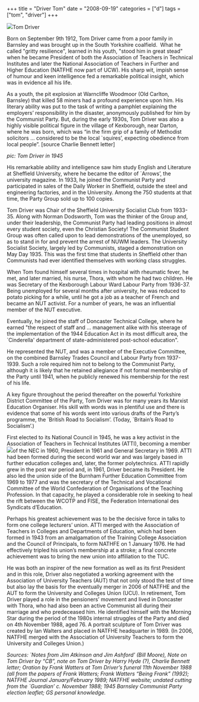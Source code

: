 +++
title = "Driver Tom"
date = "2008-09-19"
categories = ["d"]
tags = ["tom", "driver"]
+++

![](http://79.170.40.183/grahamstevenson.me.uk/images/stories/driver%20tom1945.jpg)Tom Driver

Born on September 9th 1912, Tom Driver came from a poor family in Barnsley and was brought up in the South Yorkshire coalfield.  What he called "gritty resilience", learned in his youth, "stood him in great stead" when he became President of both the Association of Teachers in Technical Institutes and later the National Association of Teachers in Further and Higher Education (NATFHE now part of UCW). His sharp wit, impish sense of humour and keen intelligence fed a remarkable political insight, which was in evidence all his life.

As a youth, the pit explosion at Warncliffe Woodmoor (Old Carlton, Barnsley) that killed 58 miners had a profound experience upon him. His literary ability was put to the task of writing a pamphlet explaining the employers’ responsibility in the disaster, anonymously published for him by the Communist Party. But, during the early 1930s, Tom Driver was also a highly visible political figure in the village of Kexborough, near Darton, where he was born, which was “in the firm grip of a family of Methodist solicitors … considered to be the local \`squires’, expecting obedience from local people”. \[source Charlie Bennett letter\]

_pic: Tom Driver in 1945_

His remarkable ability and intelligence saw him study English and Literature at Sheffield University, where he became the editor of \`Arrows’, the university magazine. In 1933, he joined the Communist Party and participated in sales of the Daily Worker in Sheffield, outside the steel and engineering factories, and in the University. Among the 750 students at that time, the Party Group sold up to 100 copies. 

Tom Driver was Chair of the Sheffield University Socialist Club from 1933-35. Along with Norman Dodsworth, Tom was the thinker of the Group and, under their leadership, the Communist Party had leading positions in almost every student society, even the Christian Society! The Communist Student Group was often called upon to lead demonstrations of the unemployed, so as to stand in for and prevent the arrest of NUWM leaders. The University Socialist Society, largely led by Communists, staged a demonstration on May Day 1935. This was the first time that students in Sheffield other than Communists had ever identified themselves with working class struggles.

When Tom found himself several times in hospital with rheumatic fever, he met, and later married, his nurse, Thora, with whom he had two children. He was Secretary of the Kexborough Labour Ward Labour Party from 1936-37. Being unemployed for several months after university, he was reduced to potato picking for a while, until he got a job as a teacher of French and became an NUT activist. For a number of years, he was an influential member of the NUT executive.

Eventually, he joined the staff of Doncaster Technical College, where he earned "the respect of staff and ... management alike with his steerage of the implementation of the 1944 Education Act in its most difficult area, the \`Cinderella' department of state-administered post-school education".

He represented the NUT, and was a member of the Executive Committee, on the combined Barnsley Trades Council and Labour Party from 1937-1939. Such a role required him not to belong to the Communist Party, although it is likely that he retained allegiance if not formal membership of the Party until 1941, when he publicly renewed his membership for the rest of his life.

A key figure throughout the period thereafter on the powerful Yorkshire District Committee of the Party, Tom Driver was for many years its Marxist Education Organiser. His skill with words was in plentiful use and there is evidence that some of his words went into various drafts of the Party’s programme, the \`British Road to Socialism’. (Today, \`Britain’s Road to Socialism’.)

First elected to its National Council in 1945, he was a key activist in the Association of Teachers in Technical Institutes (ATTI), becoming a member ![](http://79.170.40.183/grahamstevenson.me.uk/images/stories/driver%20tom.jpg)of the NEC in 1960, President in 1961 and General Secretary in 1969. ATTI had been formed during the second world war and was largely based in further education colleges and, later, the former polytechnics. ATTI rapidly grew in the post war period and, in 1961, Driver became its President. He also led the union side of the Burnham Further Education Committee from 1969 to 1977 and was the secretary of the Technical and Vocational Committee of the World Confederation of Organisations of the Teaching Profession. In that capacity, he played a considerable role in seeking to heal the rift between the WCOTP and FISE, the Federation International des Syndicats d’Education.

Perhaps his greatest achievement was to be the decisive force in talks to form one college lecturers’ union. ATTI merged with the Association of Teachers in Colleges and Departments of Education, which had been formed in 1943 from an amalgamation of the Training College Association and the Council of Principals, to form NATHFE on 1 January 1976. He had effectively tripled his union’s membership at a stroke; a final concrete achievement was to bring the new union into affiliation to the TUC.

He was both an inspirer of the new formation as well as its first President and in this role, Driver also negotiated a working agreement with the Association of University Teachers (AUT) that not only stood the test of time but also lay the basis for the eventually merger in 2006 of NATFHE and the AUT to form the University and Colleges Union (UCU). In retirement, Tom Driver played a role in the pensioners’ movement and lived in Doncaster with Thora, who had also been an active Communist all during their marriage and who predeceased him. He identified himself with the Morning Star during the period of the 1980s internal struggles of the Party and died on 4th November 1988, aged 76. A portrait sculpture of Tom Driver was created by Ian Walters and placed in NATFHE headquarter in 1989. (In 2006, NATFHE merged with the Association of University Teachers to form the University and Colleges Union.)

_Sources: \`Notes from Jim Atkinson and Jim Ashford’ (Bill Moore), Note on Tom Driver by “CB”, note on Tom Driver by Harry Hyde (?), Charlie Bennett letter; Oration by Frank Watters at Tom Driver’s funeral 11th November 1988 (all from the papers of Frank Watters; Frank Watters “Being Frank” (1992); NATFHE Journal January/February 1989; NATFHE website; undated cutting from the \`Guardian’ c. November 1988; 1945 Barnsley Communist Party election leaflet; GS personal knowledge._
